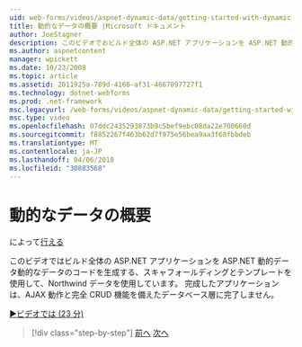 ```yaml
---
uid: web-forms/videos/aspnet-dynamic-data/getting-started-with-dynamic-data
title: 動的なデータの概要 |Microsoft ドキュメント
author: JoeStagner
description: このビデオでおビルド全体の ASP.NET アプリケーションを ASP.NET 動的データ scaffoldi を生成する動的なデータのコードを使用して、Northwind データを使用しています.
ms.author: aspnetcontent
manager: wpickett
ms.date: 10/23/2008
ms.topic: article
ms.assetid: 2011925a-789d-4160-af31-4667097727f1
ms.technology: dotnet-webforms
ms.prod: .net-framework
msc.legacyurl: /web-forms/videos/aspnet-dynamic-data/getting-started-with-dynamic-data
msc.type: video
ms.openlocfilehash: 07ddc2435293873b9c5bef9ebc08da22e700660d
ms.sourcegitcommit: f8852267f463b62d7f975e56bea9aa3f68fbbdeb
ms.translationtype: MT
ms.contentlocale: ja-JP
ms.lasthandoff: 04/06/2018
ms.locfileid: "30883568"
---
```

<a name="getting-started-with-dynamic-data"></a>動的なデータの概要
====================
によって[行える](https://github.com/JoeStagner)

このビデオではビルド全体の ASP.NET アプリケーションを ASP.NET 動的データ動的なデータのコードを生成する、スキャフォールディングとテンプレートを使用して、Northwind データを使用しています。 完成したアプリケーションは、AJAX 動作と完全 CRUD 機能を備えたデータベース層に完了しません。

[&#9654;ビデオでは (23 分)](https://channel9.msdn.com/Blogs/ASP-NET-Site-Videos/getting-started-with-dynamic-data)

> [!div class="step-by-step"]
> [前へ](how-do-i-use-a-dynamiccontrol-in-listview-and-detailsview-controls.md)
> [次へ](begin-editing-the-templates-in-aspnet-dynamic-data-applications.md)

